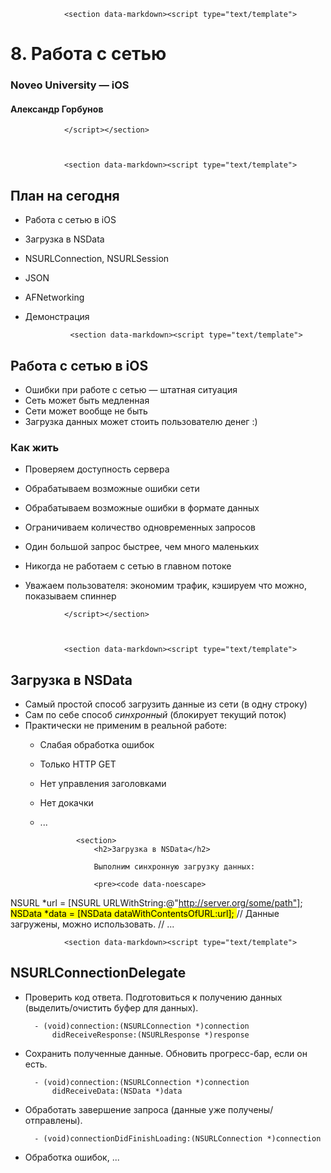 				<section data-markdown><script type="text/template">
# 8. Работа с сетью

### Noveo University — iOS

#### Александр Горбунов
				</script></section>
				
				
				
				<section data-markdown><script type="text/template">
## План на сегодня

- Работа с сетью в iOS
- Загрузка в NSData
- NSURLConnection, NSURLSession
- JSON
- AFNetworking
- Демонстрация
				</script></section>



				<section data-markdown><script type="text/template">
## Работа с сетью в iOS

- Ошибки при работе с сетью — штатная ситуация
- Сеть может быть медленная
- Сети может вообще не быть
- Загрузка данных может стоить пользователю денег :)

### Как жить
<!-- .element: class="fragment" data-fragment-index="1" -->

- Проверяем доступность сервера
<!-- .element: class="fragment" data-fragment-index="1" -->
- Обрабатываем возможные ошибки сети
<!-- .element: class="fragment" data-fragment-index="1" -->
- Обрабатываем возможные ошибки в формате данных
<!-- .element: class="fragment" data-fragment-index="1" -->
- Ограничиваем количество одновременных запросов
<!-- .element: class="fragment" data-fragment-index="1" -->
- Один большой запрос быстрее, чем много маленьких
<!-- .element: class="fragment" data-fragment-index="1" -->
- Никогда не работаем с сетью в главном потоке
<!-- .element: class="fragment" data-fragment-index="1" -->
- Уважаем пользователя: экономим трафик, кэшируем что можно, показываем спиннер
<!-- .element: class="fragment" data-fragment-index="1" -->
				</script></section>									
				
				
				
				<section data-markdown><script type="text/template">
## Загрузка в NSData

- Самый простой способ загрузить данные из сети (в одну строку)
- Сам по себе способ *синхронный* (блокирует текущий поток)
- Практически не применим в реальной работе:
  - Слабая обработка ошибок
  - Только HTTP GET
  - Нет управления заголовками
  - Нет докачки
  - ...
				</script></section>



				<section>
					<h2>Загрузка в NSData</h2>

					Выполним синхронную загрузку данных:

					<pre><code data-noescape>
NSURL *url = [NSURL URLWithString:@"http://server.org/some/path"];
<mark class="highlight-block">
NSData *data = [NSData dataWithContentsOfURL:url];
</mark>
// Данные загружены, можно использовать.
// ...
					</code></pre>
				</section>

				<section data-markdown><script type="text/template">
## NSURLConnectionDelegate

- Проверить код ответа. Подготовиться к получению данных (выделить/очистить буфер для данных).

        - (void)connection:(NSURLConnection *)connection
            didReceiveResponse:(NSURLResponse *)response

- Сохранить полученные данные. Обновить прогресс-бар, если он есть.

        - (void)connection:(NSURLConnection *)connection
            didReceiveData:(NSData *)data
        
- Обработать завершение запроса (данные уже получены/отправлены).

        - (void)connectionDidFinishLoading:(NSURLConnection *)connection

- Обработка ошибок, ...
				</script></section>
